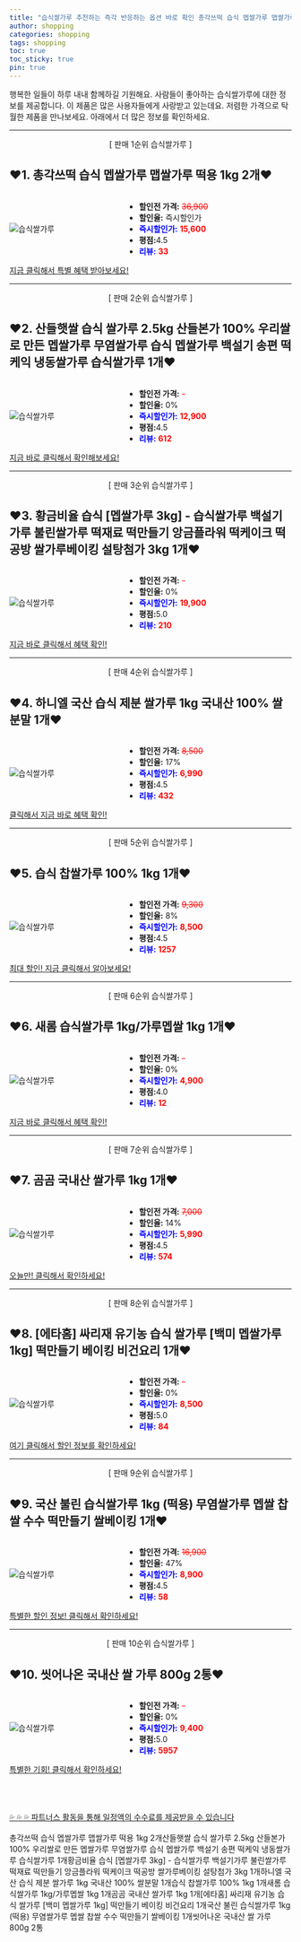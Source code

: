 ```yaml
---
title: "습식쌀가루 추천하는 즉각 반응하는 옵션 바로 확인 총각쓰떡 습식 멥쌀가루 맵쌀가루 떡용"
author: shopping
categories: shopping
tags: shopping
toc: true
toc_sticky: true
pin: true
---
```

행복한 일들이 하루 내내 함께하길 기원해요. 사람들이 좋아하는 습식쌀가루에 대한 정보를 제공합니다. 이 제품은 많은 사용자들에게 사랑받고 있는데요. 저렴한 가격으로 탁월한 제품을 만나보세요. 아래에서 더 많은 정보를 확인하세요.

---
<p class="toplist" style="margin: 0 auto; display: block; width: fit-content;">[ 판매 1순위 습식쌀가루 ]</p>

<h2><strong>❤️1. 총각쓰떡 습식 멥쌀가루 맵쌀가루 떡용 1kg 2개❤️</strong></h2>

<div style="display: flex; align-items: center;">
    <div style="flex: 0.4;">
        <img src="https://thumbnail8.coupangcdn.com/thumbnails/remote/230x230ex/image/vendor_inventory/5bbb/43297a9866b015ddf5197e0d59b8a9739b63d6347342290002884b0d47e1.jpg" alt="습식쌀가루" style="max-width: 100%;">
    </div>
    <div style="flex: 0.6; margin-left: 10px;">
        <ul>
            <li><strong>할인전 가격:</strong> <del style="color: red;">36,900</del></li>
            <li><strong>할인율:</strong> 즉시할인가</li>
            <li><span style='color:blue'><strong>즉시할인가:</strong></span> <span style='color:red'><strong>15,600</strong></span></li>
            <li><strong>평점:</strong>4.5</li>
            <li><span style='color:blue'><strong>리뷰:</strong></span> <span style='color:red'><strong>33</strong></span></li>
        </ul>
    </div>
</div>
<div class="center">
    <a href="https://selin100587.github.io?lptag=AF9450613&subid=githubio&pageKey=8204960886&traceid=V0-153&itemId=23532209406&vendorItemId=86175517075" class="myButton">
        지금 클릭해서 특별 혜택 받아보세요!
    </a>
</div>


---
<p class="toplist" style="margin: 0 auto; display: block; width: fit-content;">[ 판매 2순위 습식쌀가루 ]</p>

<h2><strong>❤️2. 산들햇쌀 습식 쌀가루 2.5kg 산들본가 100% 우리쌀로 만든 멥쌀가루 무염쌀가루 습식 멥쌀가루 백설기 송편 떡케익 냉동쌀가루 습식쌀가루 1개❤️</strong></h2>

<div style="display: flex; align-items: center;">
    <div style="flex: 0.4;">
        <img src="https://thumbnail6.coupangcdn.com/thumbnails/remote/230x230ex/image/vendor_inventory/8270/10825232159297752c75a369fbf07949a74b0cea5b2d2a0855defb594599.jpg" alt="습식쌀가루" style="max-width: 100%;">
    </div>
    <div style="flex: 0.6; margin-left: 10px;">
        <ul>
            <li><strong>할인전 가격:</strong> <del style="color: red;">-</del></li>
            <li><strong>할인율:</strong> 0%</li>
            <li><span style='color:blue'><strong>즉시할인가:</strong></span> <span style='color:red'><strong>12,900</strong></span></li>
            <li><strong>평점:</strong>4.5</li>
            <li><span style='color:blue'><strong>리뷰:</strong></span> <span style='color:red'><strong>612</strong></span></li>
        </ul>
    </div>
</div>
<div class="center">
    <a href="https://selin100587.github.io?lptag=AF9450613&subid=githubio&pageKey=5504602077&traceid=V0-153&itemId=8561814677&vendorItemId=3086033827" class="myButton">
        지금 바로 클릭해서 확인해보세요!
    </a>
</div>


---
<p class="toplist" style="margin: 0 auto; display: block; width: fit-content;">[ 판매 3순위 습식쌀가루 ]</p>

<h2><strong>❤️3. 황금비율 습식 [멥쌀가루 3kg] - 습식쌀가루 백설기가루 불린쌀가루 떡재료 떡만들기 앙금플라워 떡케이크 떡공방 쌀가루베이킹 설탕첨가 3kg 1개❤️</strong></h2>

<div style="display: flex; align-items: center;">
    <div style="flex: 0.4;">
        <img src="https://thumbnail8.coupangcdn.com/thumbnails/remote/230x230ex/image/vendor_inventory/742a/a9b5478c666d08c06a598169ee692b9a4c6fa3346eb33335054feb26def3.jpeg" alt="습식쌀가루" style="max-width: 100%;">
    </div>
    <div style="flex: 0.6; margin-left: 10px;">
        <ul>
            <li><strong>할인전 가격:</strong> <del style="color: red;">-</del></li>
            <li><strong>할인율:</strong> 0%</li>
            <li><span style='color:blue'><strong>즉시할인가:</strong></span> <span style='color:red'><strong>19,900</strong></span></li>
            <li><strong>평점:</strong>5.0</li>
            <li><span style='color:blue'><strong>리뷰:</strong></span> <span style='color:red'><strong>210</strong></span></li>
        </ul>
    </div>
</div>
<div class="center">
    <a href="https://selin100587.github.io?lptag=AF9450613&subid=githubio&pageKey=5312392580&traceid=V0-153&itemId=7701508425&vendorItemId=74991760529" class="myButton">
        지금 바로 클릭해서 혜택 확인!
    </a>
</div>


---
<p class="toplist" style="margin: 0 auto; display: block; width: fit-content;">[ 판매 4순위 습식쌀가루 ]</p>

<h2><strong>❤️4. 하니엘 국산 습식 제분 쌀가루 1kg 국내산 100% 쌀분말 1개❤️</strong></h2>

<div style="display: flex; align-items: center;">
    <div style="flex: 0.4;">
        <img src="https://thumbnail9.coupangcdn.com/thumbnails/remote/230x230ex/image/vendor_inventory/5f7b/39b1ea88aaacc3edce05b10fc7d9cdcf7614f7f4c53bd814e0fbd7b09700.jpg" alt="습식쌀가루" style="max-width: 100%;">
    </div>
    <div style="flex: 0.6; margin-left: 10px;">
        <ul>
            <li><strong>할인전 가격:</strong> <del style="color: red;">8,500</del></li>
            <li><strong>할인율:</strong> 17%</li>
            <li><span style='color:blue'><strong>즉시할인가:</strong></span> <span style='color:red'><strong>6,990</strong></span></li>
            <li><strong>평점:</strong>4.5</li>
            <li><span style='color:blue'><strong>리뷰:</strong></span> <span style='color:red'><strong>432</strong></span></li>
        </ul>
    </div>
</div>
<div class="center">
    <a href="https://selin100587.github.io?lptag=AF9450613&subid=githubio&pageKey=1885725355&traceid=V0-153&itemId=3204275328&vendorItemId=71191645189" class="myButton">
        클릭해서 지금 바로 혜택 확인!
    </a>
</div>


---
<p class="toplist" style="margin: 0 auto; display: block; width: fit-content;">[ 판매 5순위 습식쌀가루 ]</p>

<h2><strong>❤️5. 습식 찹쌀가루 100% 1kg 1개❤️</strong></h2>

<div style="display: flex; align-items: center;">
    <div style="flex: 0.4;">
        <img src="https://thumbnail9.coupangcdn.com/thumbnails/remote/230x230ex/image/retail/images/2889898509567598-2fed0f60-cb3e-44f6-8737-64d605465e1d.jpg" alt="습식쌀가루" style="max-width: 100%;">
    </div>
    <div style="flex: 0.6; margin-left: 10px;">
        <ul>
            <li><strong>할인전 가격:</strong> <del style="color: red;">9,300</del></li>
            <li><strong>할인율:</strong> 8%</li>
            <li><span style='color:blue'><strong>즉시할인가:</strong></span> <span style='color:red'><strong>8,500</strong></span></li>
            <li><strong>평점:</strong>4.5</li>
            <li><span style='color:blue'><strong>리뷰:</strong></span> <span style='color:red'><strong>1257</strong></span></li>
        </ul>
    </div>
</div>
<div class="center">
    <a href="https://selin100587.github.io?lptag=AF9450613&subid=githubio&pageKey=1885763757&traceid=V0-153&itemId=3204338714&vendorItemId=74775952863" class="myButton">
        최대 할인! 지금 클릭해서 알아보세요!
    </a>
</div>


---
<p class="toplist" style="margin: 0 auto; display: block; width: fit-content;">[ 판매 6순위 습식쌀가루 ]</p>

<h2><strong>❤️6. 새롬 습식쌀가루 1kg/가루멥쌀 1kg 1개❤️</strong></h2>

<div style="display: flex; align-items: center;">
    <div style="flex: 0.4;">
        <img src="https://thumbnail8.coupangcdn.com/thumbnails/remote/230x230ex/image/vendor_inventory/e842/27babda77e441790b2ab7f400559e9d5d583b49a55dc671a18b51c9b6761.jpg" alt="습식쌀가루" style="max-width: 100%;">
    </div>
    <div style="flex: 0.6; margin-left: 10px;">
        <ul>
            <li><strong>할인전 가격:</strong> <del style="color: red;">-</del></li>
            <li><strong>할인율:</strong> 0%</li>
            <li><span style='color:blue'><strong>즉시할인가:</strong></span> <span style='color:red'><strong>4,900</strong></span></li>
            <li><strong>평점:</strong>4.0</li>
            <li><span style='color:blue'><strong>리뷰:</strong></span> <span style='color:red'><strong>12</strong></span></li>
        </ul>
    </div>
</div>
<div class="center">
    <a href="https://selin100587.github.io?lptag=AF9450613&subid=githubio&pageKey=209321918&traceid=V0-153&itemId=622358234&vendorItemId=4588187325" class="myButton">
        지금 바로 클릭해서 혜택 확인!
    </a>
</div>


---
<p class="toplist" style="margin: 0 auto; display: block; width: fit-content;">[ 판매 7순위 습식쌀가루 ]</p>

<h2><strong>❤️7. 곰곰 국내산 쌀가루 1kg 1개❤️</strong></h2>

<div style="display: flex; align-items: center;">
    <div style="flex: 0.4;">
        <img src="https://thumbnail6.coupangcdn.com/thumbnails/remote/230x230ex/image/retail/images/2277714585726539-645f2271-1698-40c6-9954-ded71cf7b0ae.jpg" alt="습식쌀가루" style="max-width: 100%;">
    </div>
    <div style="flex: 0.6; margin-left: 10px;">
        <ul>
            <li><strong>할인전 가격:</strong> <del style="color: red;">7,000</del></li>
            <li><strong>할인율:</strong> 14%</li>
            <li><span style='color:blue'><strong>즉시할인가:</strong></span> <span style='color:red'><strong>5,990</strong></span></li>
            <li><strong>평점:</strong>4.5</li>
            <li><span style='color:blue'><strong>리뷰:</strong></span> <span style='color:red'><strong>574</strong></span></li>
        </ul>
    </div>
</div>
<div class="center">
    <a href="https://selin100587.github.io?lptag=AF9450613&subid=githubio&pageKey=7658297312&traceid=V0-153&itemId=20395422556&vendorItemId=87478027283" class="myButton">
        오늘만! 클릭해서 확인하세요!
    </a>
</div>


---
<p class="toplist" style="margin: 0 auto; display: block; width: fit-content;">[ 판매 8순위 습식쌀가루 ]</p>

<h2><strong>❤️8. [에타홈] 싸리재 유기농 습식 쌀가루 [백미 멥쌀가루 1kg] 떡만들기 베이킹 비건요리 1개❤️</strong></h2>

<div style="display: flex; align-items: center;">
    <div style="flex: 0.4;">
        <img src="https://thumbnail10.coupangcdn.com/thumbnails/remote/230x230ex/image/vendor_inventory/324f/38913d522fc47326ccb8fa77134db9c111213e793079db60040440ad052d.jpg" alt="습식쌀가루" style="max-width: 100%;">
    </div>
    <div style="flex: 0.6; margin-left: 10px;">
        <ul>
            <li><strong>할인전 가격:</strong> <del style="color: red;">-</del></li>
            <li><strong>할인율:</strong> 0%</li>
            <li><span style='color:blue'><strong>즉시할인가:</strong></span> <span style='color:red'><strong>8,500</strong></span></li>
            <li><strong>평점:</strong>5.0</li>
            <li><span style='color:blue'><strong>리뷰:</strong></span> <span style='color:red'><strong>84</strong></span></li>
        </ul>
    </div>
</div>
<div class="center">
    <a href="https://selin100587.github.io?lptag=AF9450613&subid=githubio&pageKey=1607272668&traceid=V0-153&itemId=2745043263&vendorItemId=70735023702" class="myButton">
        여기 클릭해서 할인 정보를 확인하세요!
    </a>
</div>


---
<p class="toplist" style="margin: 0 auto; display: block; width: fit-content;">[ 판매 9순위 습식쌀가루 ]</p>

<h2><strong>❤️9. 국산 불린 습식쌀가루 1kg (떡용) 무염쌀가루 멥쌀 찹쌀 수수 떡만들기 쌀베이킹 1개❤️</strong></h2>

<div style="display: flex; align-items: center;">
    <div style="flex: 0.4;">
        <img src="https://thumbnail10.coupangcdn.com/thumbnails/remote/230x230ex/image/vendor_inventory/8f12/92b5d4893798c61ee5787f8c4ad93afa470c4f267a50609c0c62ab562d3a.jpg" alt="습식쌀가루" style="max-width: 100%;">
    </div>
    <div style="flex: 0.6; margin-left: 10px;">
        <ul>
            <li><strong>할인전 가격:</strong> <del style="color: red;">16,900</del></li>
            <li><strong>할인율:</strong> 47%</li>
            <li><span style='color:blue'><strong>즉시할인가:</strong></span> <span style='color:red'><strong>8,900</strong></span></li>
            <li><strong>평점:</strong>4.5</li>
            <li><span style='color:blue'><strong>리뷰:</strong></span> <span style='color:red'><strong>58</strong></span></li>
        </ul>
    </div>
</div>
<div class="center">
    <a href="https://selin100587.github.io?lptag=AF9450613&subid=githubio&pageKey=7133138735&traceid=V0-153&itemId=17891392042&vendorItemId=85054305615" class="myButton">
        특별한 할인 정보! 클릭해서 확인하세요!
    </a>
</div>


---
<p class="toplist" style="margin: 0 auto; display: block; width: fit-content;">[ 판매 10순위 습식쌀가루 ]</p>

<h2><strong>❤️10. 씻어나온 국내산 쌀 가루 800g 2통❤️</strong></h2>

<div style="display: flex; align-items: center;">
    <div style="flex: 0.4;">
        <img src="https://thumbnail8.coupangcdn.com/thumbnails/remote/230x230ex/image/retail/images/c4c5b185-c458-4ebe-980a-668fa195a5056891630828265466832.png" alt="습식쌀가루" style="max-width: 100%;">
    </div>
    <div style="flex: 0.6; margin-left: 10px;">
        <ul>
            <li><strong>할인전 가격:</strong> <del style="color: red;">-</del></li>
            <li><strong>할인율:</strong> 0%</li>
            <li><span style='color:blue'><strong>즉시할인가:</strong></span> <span style='color:red'><strong>9,400</strong></span></li>
            <li><strong>평점:</strong>5.0</li>
            <li><span style='color:blue'><strong>리뷰:</strong></span> <span style='color:red'><strong>5957</strong></span></li>
        </ul>
    </div>
</div>
<div class="center">
    <a href="https://selin100587.github.io?lptag=AF9450613&subid=githubio&pageKey=1720605795&traceid=V0-153&itemId=19272403419&vendorItemId=86387570322" class="myButton">
        특별한 기회! 클릭해서 확인하세요!
    </a>
</div>

<br><br><br>[💦 💦 💦 파트너스 활동을 통해 일정액의 수수료를 제공받을 수 있습니다](https://link.coupang.com/a/bcpT2c)<br><br>총각쓰떡 습식 멥쌀가루 맵쌀가루 떡용 1kg 2개산들햇쌀 습식 쌀가루 2.5kg 산들본가 100% 우리쌀로 만든 멥쌀가루 무염쌀가루 습식 멥쌀가루 백설기 송편 떡케익 냉동쌀가루 습식쌀가루 1개황금비율 습식 [멥쌀가루 3kg] - 습식쌀가루 백설기가루 불린쌀가루 떡재료 떡만들기 앙금플라워 떡케이크 떡공방 쌀가루베이킹 설탕첨가 3kg 1개하니엘 국산 습식 제분 쌀가루 1kg 국내산 100% 쌀분말 1개습식 찹쌀가루 100% 1kg 1개새롬 습식쌀가루 1kg/가루멥쌀 1kg 1개곰곰 국내산 쌀가루 1kg 1개[에타홈] 싸리재 유기농 습식 쌀가루 [백미 멥쌀가루 1kg] 떡만들기 베이킹 비건요리 1개국산 불린 습식쌀가루 1kg (떡용) 무염쌀가루 멥쌀 찹쌀 수수 떡만들기 쌀베이킹 1개씻어나온 국내산 쌀 가루 800g 2통